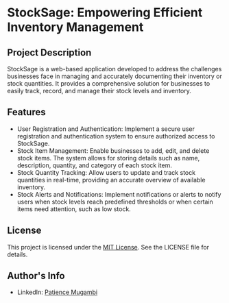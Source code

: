 # StockSage: Empowering Efficient Inventory Management

## Project Description
StockSage is a web-based application developed to address the challenges businesses face in managing and accurately documenting their inventory or stock quantities. It provides a comprehensive solution for businesses to easily track, record, and manage their stock levels and inventory.

## Features
- User Registration and Authentication: Implement a secure user registration and authentication system to ensure authorized access to StockSage.
- Stock Item Management: Enable businesses to add, edit, and delete stock items. The system allows for storing details such as name, description, quantity, and category of each stock item.
- Stock Quantity Tracking: Allow users to update and track stock quantities in real-time, providing an accurate overview of available inventory.
- Stock Alerts and Notifications: Implement notifications or alerts to notify users when stock levels reach predefined thresholds or when certain items need attention, such as low stock.

## License
This project is licensed under the [MIT License](LICENSE). See the LICENSE file for details.

## Author's Info
- LinkedIn: [Patience Mugambi](https://www.linkedin.com/feed/)
